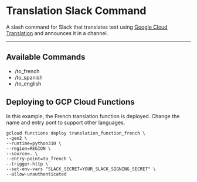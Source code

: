 # Translation Slack Command

A slash command for Slack that translates text using [Google Cloud Translation](https://cloud.google.com/translate/docs/overview) and announces it in a channel.

---

## Available Commands

- /to_french
- /to_spanish
- /to_english

## Deploying to GCP Cloud Functions

In this example, the French translation function is deployed. Change the name and entry pont to support other languages.

```
gcloud functions deploy translation_function_french \
--gen2 \
--runtime=python310 \
--region=REGION \
--source=. \
--entry-point=to_french \
--trigger-http \
--set-env-vars "SLACK_SECRET=YOUR_SLACK_SIGNING_SECRET" \
--allow-unauthenticated
```